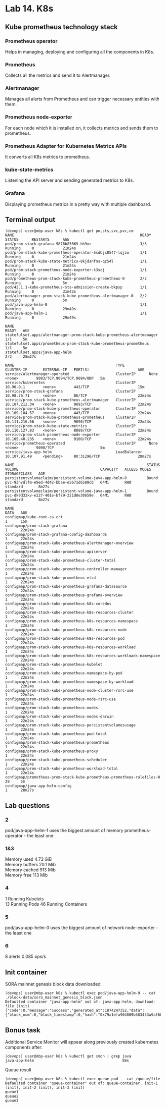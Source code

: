 # Lab 14. K8s

## Kube prometheus technology stack

### Prometheus operator
Helps in managing, deploying and configuring all the components in K8s.
### Prometheus
Collects all the metrics and send it to Alertmanager.
### Alertmanager
Manages all alerts from Prometheus and can trigger necessary entities with them.
### Prometheus node-exporter
For each node which it is installed on, it collects metrics and sends them to prometheus.
### Prometheus Adapter for Kubernetes Metrics APIs
It converts all K8s metrics to prometheus.
### kube-state-metrics
Listening the API server and sending generated metrics to K8s.
### Grafana
Displaying prometheus metrics in a pretty way with multiple dashboard.

## Terminal output

```
(devops) user@mbp-user k8s % kubectl get po,sts,svc,pvc,cm 
NAME                                                         READY   STATUS      RESTARTS      AGE
pod/prom-stack-grafana-9876b85869-hh9xr                      3/3     Running     0             21m24s
pod/prom-stack-kube-prometheus-operator-6sdbjx8547-lqjzw     1/1     Running     0             21m24s
pod/prom-stack-kube-state-metrics-8kjdsnfns-qz54l            1/1     Running     0             21m24s
pod/prom-stack-prometheus-node-exporter-k3scj                1/1     Running     0             21m24s
pod/prometheus-prom-stack-kube-prometheus-prometheus-0       2/2     Running     0             5m
pod/42.1.1-kube-prometheus-sta-admission-create-bkpsp        1/1     Running     0             31m43s
pod/alertmanager-prom-stack-kube-prometheus-alertmanager-0   2/2     Running     0             5m
pod/java-app-helm-0                                          1/1     Running     0             29m49s
pod/java-app-helm-1                                          1/1     Running     0             29m49s

NAME                                                                    READY   AGE
statefulset.apps/alertmanager-prom-stack-kube-prometheus-alertmanager   1/1     5m
statefulset.apps/prometheus-prom-stack-kube-prometheus-prometheus       1/1     5m
statefulset.apps/java-app-helm                                          2/2     28m27s

NAME                                              TYPE           CLUSTER-IP       EXTERNAL-IP   PORT(S)                      AGE
service/alertmanager-operated                     ClusterIP      None             <none>        9093/TCP,9094/TCP,9094/UDP   5m
service/kubernetes                                ClusterIP      10.96.0.1        <none>        443/TCP                      15m
service/prom-stack-grafana                        ClusterIP      10.98.76.71      <none>        80/TCP                       22m24s
service/prom-stack-kube-prometheus-alertmanager   ClusterIP      10.107.212.34    <none>        9093/TCP                     22m24s
service/prom-stack-kube-prometheus-operator       ClusterIP      10.109.184.57    <none>        443/TCP                      22m24s
service/prom-stack-kube-prometheus-prometheus     ClusterIP      10.111.216.56    <none>        9090/TCP                     22m24s
service/prom-stack-kube-state-metrics             ClusterIP      10.110.127.83    <none>        8080/TCP                     22m24s
service/prom-stack-prometheus-node-exporter       ClusterIP      10.105.40.235    <none>        9100/TCP                     22m24s
service/prometheus-operated                       ClusterIP      None             <none>        9090/TCP                     5m
service/java-app-helm                             LoadBalancer   10.107.91.49     <pending>     80:31296/TCP                 28m27s

NAME                                                            STATUS   VOLUME                                     CAPACITY   ACCESS MODES   STORAGECLASS   AGE
persistentvolumeclaim/persistent-volume-java-app-helm-0         Bound    pvc-93nvdlfm-e9ed-4d42-bbae-e5671d6580cb   64Mi       RWO            standard       8m27s
persistentvolumeclaim/persistent-volume-java-app-helm-1         Bound    pvc-dk9d32kv-e227-401e-bf79-321d8e30659e   64Mi       RWO            standard       8m27s

NAME                                                                     DATA   AGE
configmap/kube-root-ca.crt                                               1      15m
configmap/prom-stack-grafana                                             1      22m24s
configmap/prom-stack-grafana-config-dashboards                           1      22m24s
configmap/prom-stack-kube-prometheus-alertmanager-overview               1      22m24s
configmap/prom-stack-kube-prometheus-apiserver                           1      22m24s
configmap/prom-stack-kube-prometheus-cluster-total                       1      22m24s
configmap/prom-stack-kube-prometheus-controller-manager                  1      22m24s
configmap/prom-stack-kube-prometheus-etcd                                1      22m24s
configmap/prom-stack-kube-prometheus-grafana-datasource                  1      22m24s
configmap/prom-stack-kube-prometheus-grafana-overview                    1      22m24s
configmap/prom-stack-kube-prometheus-k8s-coredns                         1      22m24s
configmap/prom-stack-kube-prometheus-k8s-resources-cluster               1      22m24s
configmap/prom-stack-kube-prometheus-k8s-resources-namespace             1      22m24s
configmap/prom-stack-kube-prometheus-k8s-resources-node                  1      22m24s
configmap/prom-stack-kube-prometheus-k8s-resources-pod                   1      22m24s
configmap/prom-stack-kube-prometheus-k8s-resources-workload              1      22m24s
configmap/prom-stack-kube-prometheus-k8s-resources-workloads-namespace   1      22m24s
configmap/prom-stack-kube-prometheus-kubelet                             1      22m24s
configmap/prom-stack-kube-prometheus-namespace-by-pod                    1      22m24s
configmap/prom-stack-kube-prometheus-namespace-by-workload               1      22m24s
configmap/prom-stack-kube-prometheus-node-cluster-rsrc-use               1      22m24s
configmap/prom-stack-kube-prometheus-node-rsrc-use                       1      22m24s
configmap/prom-stack-kube-prometheus-nodes                               1      22m24s
configmap/prom-stack-kube-prometheus-nodes-darwin                        1      22m24s
configmap/prom-stack-kube-prometheus-persistentvolumesusage              1      22m24s
configmap/prom-stack-kube-prometheus-pod-total                           1      22m24s
configmap/prom-stack-kube-prometheus-prometheus                          1      22m24s
configmap/prom-stack-kube-prometheus-proxy                               1      22m24s
configmap/prom-stack-kube-prometheus-scheduler                           1      22m24s
configmap/prom-stack-kube-prometheus-workload-total                      1      22m24s
configmap/prometheus-prom-stack-kube-prometheus-prometheus-rulefiles-0   29     5m
configmap/java-app-helm-config                                           1      28m27s
```

## Lab questions
### 2
pod/java-app-helm-1 uses the biggest amount of memory
prometheus-operator - the least one
### 1&3 
Memory used 4.73 GiB  
Memory buffers 20.1 Mib  
Memory cached 913 Mib  
Memory free 113 Mib
### 4
1 Running Kubelets  
13 Running Pods
46 Running Containers
### 5
pod/java-app-helm-0 uses the biggest amount of network
node-exporter - the least one
### 6
8 alerts
0.085 ops/s

## Init container

SORA mainnet genesis block data downloaded

```
(devops) user@mbp-user k8s % kubectl exec pod/java-app-helm-0 -- cat ./block-data/sora_mainnet_genesis_block.json
Defaulted container "java-app-helm" out of: java-app-helm, download-file (init)
{"code":0,"message":"Success","generated_at":1874247352,"data":{"block_num":0,"block_timestamp":0,"hash":"0x79a1efa904809b683453a9af6856d38ad5e4e32d0feafd4f9c9414b0be86373f","parent_hash":"0x0000000000000000000000000000000000000000000000000000000000000000","state_root":"0x61de7d887ab470b1f823dc60532d3ebe89d90ddb50d43655c7eef5ad0eb11c9c","extrinsics_root":"0x78786d8c082f29dcf4c11131403170a2e7597b7b7e3d84c05391d139a62b157e","extrinsics":null,"events":null,"logs":null,"event_count":0,"extrinsics_count":0,"spec_version":1,"validator":"","finalized":true,"account_display":null}}
```

## Bonus task

Additional Service Monitor will appear along previously created kubernetes components after:

```
(devops) user@mbp-user k8s % kubectl get smon | grep java
java-app-helm                                        89s
```

Queue result

```
(devops) user@mbp-user k8s % kubectl exec queue-pod -- cat /queue/file
Defaulted container "queue-container" out of: queue-container, init-1 (init), init-2 (init), init-3 (init)
queue1
queue2
queue3
```